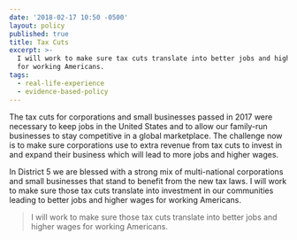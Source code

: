 ```yaml
---
date: '2018-02-17 10:50 -0500'
layout: policy
published: true
title: Tax Cuts
excerpt: >-
  I will work to make sure tax cuts translate into better jobs and higher wages
  for working Americans.
tags:
  - real-life-experience
  - evidence-based-policy
---
```

The tax cuts for corporations and small businesses passed in 2017 were necessary to keep jobs in the United States and to allow our family-run businesses to stay competitive in a global marketplace. The challenge now is to make sure corporations use to extra revenue from tax cuts to invest in and expand their business which will lead to more jobs and higher wages.  

In District 5 we are blessed with a strong mix of multi-national corporations and small businesses that stand to benefit from the new tax laws. I will work to make sure those tax cuts translate into investment in our communities leading to better jobs and higher wages for working Americans.

>I will work to make sure those tax cuts translate into better jobs and higher wages for working Americans.

